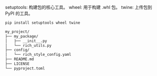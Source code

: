 

setuptools: 构建包的核心工具。
wheel: 用于构建 .whl 包。
twine: 上传包到 PyPI 的工具。

```sh
pip install setuptools wheel twine
```

``` sh
my_project/
├── my_package/
│   ├── __init__.py
│   └── rich_utils.py
├── config/
│   └── rich_style_config.yaml
├── README.md
├── LICENSE
└── pyproject.toml
```

